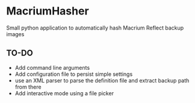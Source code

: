 # MacriumHasher
Small python application to automatically hash Macrium Reflect backup images


## TO-DO
- Add command line arguments
- Add configuration file to persist simple settings
- use an XML parser to parse the definition file and extract backup path from there
- Add interactive mode using a file picker

